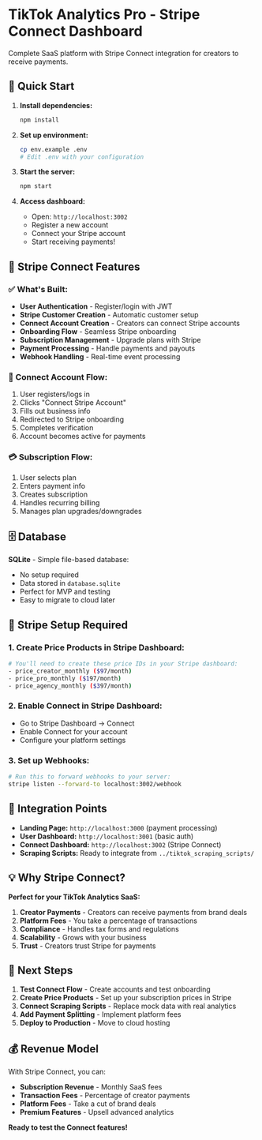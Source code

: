 # TikTok Analytics Pro - Stripe Connect Dashboard

Complete SaaS platform with Stripe Connect integration for creators to receive payments.

## 🚀 Quick Start

1. **Install dependencies:**
   ```bash
   npm install
   ```

2. **Set up environment:**
   ```bash
   cp env.example .env
   # Edit .env with your configuration
   ```

3. **Start the server:**
   ```bash
   npm start
   ```

4. **Access dashboard:**
   - Open: `http://localhost:3002`
   - Register a new account
   - Connect your Stripe account
   - Start receiving payments!

## 🎯 Stripe Connect Features

### ✅ What's Built:
- **User Authentication** - Register/login with JWT
- **Stripe Customer Creation** - Automatic customer setup
- **Connect Account Creation** - Creators can connect Stripe accounts
- **Onboarding Flow** - Seamless Stripe onboarding
- **Subscription Management** - Upgrade plans with Stripe
- **Payment Processing** - Handle payments and payouts
- **Webhook Handling** - Real-time event processing

### 🔗 Connect Account Flow:
1. User registers/logs in
2. Clicks "Connect Stripe Account"
3. Fills out business info
4. Redirected to Stripe onboarding
5. Completes verification
6. Account becomes active for payments

### 💳 Subscription Flow:
1. User selects plan
2. Enters payment info
3. Creates subscription
4. Handles recurring billing
5. Manages plan upgrades/downgrades

## 🗄️ Database

**SQLite** - Simple file-based database:
- No setup required
- Data stored in `database.sqlite`
- Perfect for MVP and testing
- Easy to migrate to cloud later

## 🔧 Stripe Setup Required

### 1. Create Price Products in Stripe Dashboard:
```bash
# You'll need to create these price IDs in your Stripe dashboard:
- price_creator_monthly ($97/month)
- price_pro_monthly ($197/month)  
- price_agency_monthly ($397/month)
```

### 2. Enable Connect in Stripe Dashboard:
- Go to Stripe Dashboard → Connect
- Enable Connect for your account
- Configure your platform settings

### 3. Set up Webhooks:
```bash
# Run this to forward webhooks to your server:
stripe listen --forward-to localhost:3002/webhook
```

## 🎯 Integration Points

- **Landing Page:** `http://localhost:3000` (payment processing)
- **User Dashboard:** `http://localhost:3001` (basic auth)
- **Connect Dashboard:** `http://localhost:3002` (Stripe Connect)
- **Scraping Scripts:** Ready to integrate from `../tiktok_scraping_scripts/`

## 💡 Why Stripe Connect?

**Perfect for your TikTok Analytics SaaS:**

1. **Creator Payments** - Creators can receive payments from brand deals
2. **Platform Fees** - You take a percentage of transactions
3. **Compliance** - Handles tax forms and regulations
4. **Scalability** - Grows with your business
5. **Trust** - Creators trust Stripe for payments

## 🚀 Next Steps

1. **Test Connect Flow** - Create accounts and test onboarding
2. **Create Price Products** - Set up your subscription prices in Stripe
3. **Connect Scraping Scripts** - Replace mock data with real analytics
4. **Add Payment Splitting** - Implement platform fees
5. **Deploy to Production** - Move to cloud hosting

## 💰 Revenue Model

With Stripe Connect, you can:
- **Subscription Revenue** - Monthly SaaS fees
- **Transaction Fees** - Percentage of creator payments
- **Platform Fees** - Take a cut of brand deals
- **Premium Features** - Upsell advanced analytics

**Ready to test the Connect features!**
